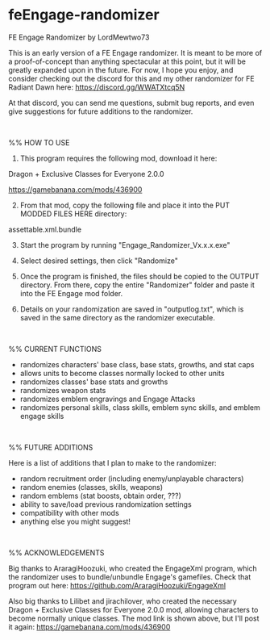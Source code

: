 # feEngage-randomizer
FE Engage Randomizer by LordMewtwo73

This is an early version of a FE Engage randomizer. It is meant to be more of 
a proof-of-concept than anything spectacular at this point, but it will be greatly 
expanded upon in the future. For now, I hope you enjoy, and consider checking out 
the discord for this and my other randomizer for FE Radiant Dawn here: 
https://discord.gg/WWATXtcq5N

At that discord, you can send me questions, submit bug reports, and even give 
suggestions for future additions to the randomizer.

<br>

%% HOW TO USE

1. This program requires the following mod, download it here:

Dragon + Exclusive Classes for Everyone 2.0.0

https://gamebanana.com/mods/436900

2. From that mod, copy the following file and place it into the PUT MODDED FILES HERE directory:

assettable.xml.bundle

3. Start the program by running "Engage_Randomizer_Vx.x.x.exe"

4. Select desired settings, then click "Randomize"

5. Once the program is finished, the files should be copied to the OUTPUT directory. From there, 
copy the entire "Randomizer" folder and paste it into the FE Engage mod folder.

6. Details on your randomization are saved in "outputlog.txt", which is saved in the same directory 
as the randomizer executable.

<br>

%% CURRENT FUNCTIONS
- randomizes characters' base class, base stats, growths, and stat caps
- allows units to become classes normally locked to other units
- randomizes classes' base stats and growths
- randomizes weapon stats
- randomizes emblem engravings and Engage Attacks
- randomizes personal skills, class skills, emblem sync skills, and emblem engage skills

<br>

%% FUTURE ADDITIONS

Here is a list of additions that I plan to make to the randomizer:

- random recruitment order (including enemy/unplayable characters)
- random enemies (classes, skills, weapons)
- random emblems (stat boosts, obtain order, ???)
- ability to save/load previous randomization settings
- compatibility with other mods
- anything else you might suggest!

<br>

%% ACKNOWLEDGEMENTS

Big thanks to AraragiHoozuki, who created the EngageXml program, which the randomizer uses to bundle/unbundle 
Engage's gamefiles. Check that program out here:
https://github.com/AraragiHoozuki/EngageXml

Also big thanks to Lilibet and jirachilover, who created the necessary Dragon + Exclusive Classes for Everyone 2.0.0 mod, allowing characters to become normally unique classes. The mod link is shown above, but I'll post it again:
https://gamebanana.com/mods/436900
